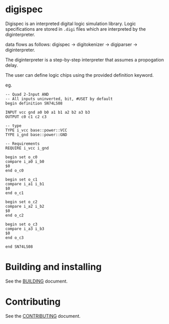 # digispec

Digispec is an interpreted digital logic simulation library. Logic specifications
are stored in `.digi` files which are interpreted by the diginterpreter.

data flows as follows:
digispec -> digitokenizer -> digiparser -> diginterpreter.

The diginterpreter is a step-by-step interpreter that assumes a propogation delay.

The user can define logic chips using the provided definition keyword.

eg.

```
-- Quad 2-Input AND
-- All inputs uninverted, bit, #USET by default
begin definition SN74LS08

INPUT vcc gnd a0 b0 a1 b1 a2 b2 a3 b3
OUTPUT c0 c1 c2 c3

-- type
TYPE i_vcc base::power::VCC
TYPE i_gnd base::power::GND

-- Requirements
REQUIRE i_vcc i_gnd

begin set o_c0
compare i_a0 i_b0
$0
end o_c0

begin set o_c1
compare i_a1 i_b1
$0
end o_c1

begin set o_c2
compare i_a2 i_b2
$0
end o_c2

begin set o_c3
compare i_a3 i_b3
$0
end o_c3

end SN74LS08
```

# Building and installing

See the [BUILDING](BUILDING.md) document.

# Contributing

See the [CONTRIBUTING](CONTRIBUTING.md) document.
